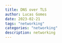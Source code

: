 ```yaml
---
title: DNS over TLS
author: Lucas Gomes
date: 2023-02-21
tags: "networking"
categories: "networking"
description: networking
---
```

